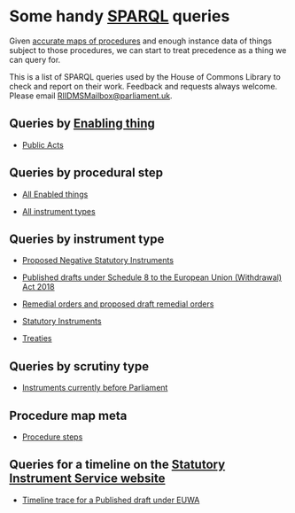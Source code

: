 # Some handy [SPARQL](https://en.wikipedia.org/wiki/SPARQL) queries

Given [accurate maps of procedures](https://ukparliament.github.io/ontologies/procedure/procedure-ontology.html#maps) and enough instance data of things subject to those procedures, we can start to treat precedence as a thing we can query for.

This is a list of SPARQL queries used by the House of Commons Library to check and report on their work. Feedback and requests always welcome. Please email [RIIDMSMailbox@parliament.uk](mailto:RIIDMSMailbox@parliament.uk).

## Queries by [Enabling thing](https://ukparliament.github.io/ontologies/legislation/legislation-ontology.html#d4e144)

* [Public Acts](enabling-things/public-acts)

## Queries by procedural step

* [All Enabled things](procedural-steps/enabled-things)

* [All instrument types](procedural-steps/work-packaged-things)

## Queries by instrument type

* [Proposed Negative Statutory Instruments](instrument-types/proposed-negative-statutory-instruments)

* [Published drafts under Schedule 8 to the European Union (Withdrawal) Act 2018](instrument-types/published-drafts-under-euwa)

* [Remedial orders and proposed draft remedial orders](instrument-types/remedial-orders)

* [Statutory Instruments](instrument-types/statutory-instruments)

* [Treaties](instrument-types/treaties)

## Queries by scrutiny type

* [Instruments currently before Parliament](scrutiny-types/currentness)

## Procedure map meta

* [Procedure steps](procedure-map-meta/steps)

## Queries for a timeline on the [Statutory Instrument Service website](https://statutoryinstruments.parliament.uk/)

* [Timeline trace for a Published draft under EUWA](timeline-queries/published-drafts)